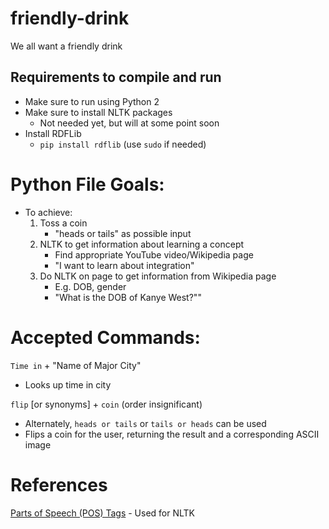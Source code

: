 # friendly-drink
We all want a friendly drink

## Requirements to compile and run
- Make sure to run using Python 2
- Make sure to install NLTK packages
    - Not needed yet, but will at some point soon
- Install RDFLib
    - `pip install rdflib` (use `sudo` if needed)

# Python File Goals:
* To achieve:
    1. Toss a coin
        * "heads or tails" as possible input
    2. NLTK to get information about learning a concept
        * Find appropriate YouTube video/Wikipedia page
        * "I want to learn about integration"
    3. Do NLTK on page to get information from Wikipedia page
        * E.g. DOB, gender
        * "What is the DOB of Kanye West?""

# Accepted Commands:
`Time in` + "Name of Major City"
* Looks up time in city

`flip` [or synonyms] + `coin` (order insignificant)
* Alternately, `heads or tails` or `tails or heads` can be used
* Flips a coin for the user, returning the result and a corresponding ASCII image


# References
[Parts of Speech (POS) Tags](https://www.ling.upenn.edu/courses/Fall_2003/ling001/penn_treebank_pos.html) - Used for NLTK

